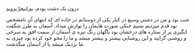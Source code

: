 درون یک دشت بودم، [به اینجا بروید](dasht/tars.md)

شب بود و من در دشتی وسیع در کنار یکی از دوستانم در جاده ای که انتهای آن نامشخص بود قدم میزدیم
نسیم خنکی صورت هایمان را نوازش میداد. آسمان به طرز شگفت انگیزی پر از ستاره های درخشان بود
ناگهان رنگ تیره ی آسمان از سمت افق به سرخی و روشنی گرایید و این روشنایی بیشتر و بیشتر میشد و ما را محو خود کرده بود
چیزی به ما نزدیک میشد یا از آسمان میگذشت. 

